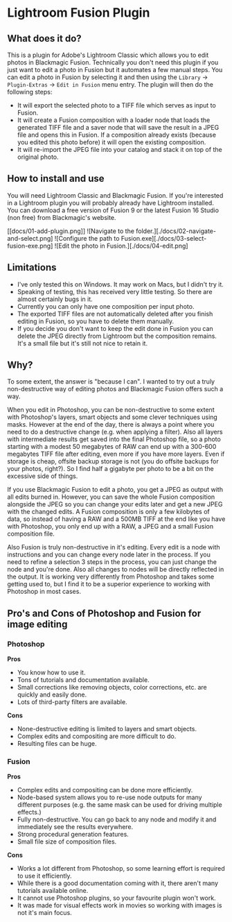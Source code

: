 # Lightroom Fusion Plugin

## What does it do?
This is a plugin for Adobe's Lightroom Classic which allows you to edit photos in Blackmagic Fusion. Technically you don't need this plugin if you just want to edit a photo in Fusion but it automates a few manual steps. You can edit a photo in Fusion by selecting it and then using the `Library` -> `Plugin-Extras` -> `Edit in Fusion` menu entry. The plugin will then do the following steps:

* It will export the selected photo to a TIFF file which serves as input to Fusion.
* It will create a Fusion composition with a loader node that loads the generated TIFF file and a saver node that will save the result in a JPEG file and opens this in Fusion. If a composition already exists (because you edited this photo before) it will open the existing composition.
* It will re-import the JPEG file into your catalog and stack it on top of the original photo.

## How to install and use

You will need Lightroom Classic and Blackmagic Fusion. If you're interested in a Lightroom plugin you will probably already have Lightroom installed. You can download a free version of Fusion 9 or the latest Fusion 16 Studio (non free) from Blackmagic's website.

[[docs/01-add-plugin.png]]
![Navigate to the folder.][./docs/02-navigate-and-select.png]
![Configure the path to Fusion.exe][./docs/03-select-fusion-exe.png]
![Edit the photo in Fusion.][./docs/04-edit.png]


## Limitations

* I've only tested this on Windows. It may work on Macs, but I didn't try it.
* Speaking of testing, this has received very little testing. So there are almost certainly bugs in it.
* Currently you can only have one composition per input photo.
* The exported TIFF files are not automatically deleted after you finish editing in Fusion, so you have to delete them manually.
* If you decide you don't want to keep the edit done in Fusion you can delete the JPEG directly from Lightroom but the composition remains. It's a small file but it's still not nice to retain it.

## Why?
To some extent, the answer is "because I can". I wanted to try out a truly non-destructive way of editing photos and Blackmagic Fusion offers such a way.

When you edit in Photoshop, you can be non-destructive to some extent with Photoshop's layers, smart objects and some clever techniques using masks. However at the end of the day, there is always a point where you need to do a destructive change (e.g. when applying a filter). Also all layers with intermediate results get saved into the final Photoshop file, so a photo starting with a modest 50 megabytes of RAW can end up with a 300-600 megabytes TIFF file after editing, even more if you have more layers. Even if storage is cheap, offsite backup storage is not (you do offsite backups for your photos, right?). So I find half a gigabyte per photo to be a bit on the excessive side of things.

If you use Blackmagic Fusion to edit a photo, you get a JPEG as output with all edits burned in. However, you can save the whole Fusion composition alongside the JPEG so you can change your edits later and get a new JPEG with the changed edits. A Fusion composition is only a few kilobytes of data, so instead of having a RAW and a 500MB TIFF at the end like you have with Photoshop, you only end up with a RAW, a JPEG and a small Fusion composition file.  

Also Fusion is truly non-destructive in it's editing. Every edit is a node with instructions and you can change every node later in the process. If you need to refine a selection 3 steps in the process, you can just change the node and you're done. Also all changes to nodes will be directly reflected in the output. It is working very differently from Photoshop and takes some getting used to, but I find it to be a superior experience to working with Photoshop in most cases.

## Pro's and Cons of Photoshop and Fusion for image editing
### Photoshop

**Pros** 

* You know how to use it.
* Tons of tutorials and documentation available.
* Small corrections like removing objects, color corrections, etc. are quickly and easily done.
* Lots of third-party filters are available.

**Cons**

* None-destructive editing is limited to layers and smart objects.
* Complex edits and compositing are more difficult to do.
* Resulting files can be huge.

### Fusion

**Pros**

* Complex edits and compositing can be done more efficiently.
* Node-based system allows you to re-use node outputs for many different purposes (e.g. the same mask can be used for driving multiple effects.)
* Fully non-destructive. You can go back to any node and modify it and immediately see the results everywhere.
* Strong procedural generation features.
* Small file size of composition files.

**Cons**

* Works a lot different from Photoshop, so some learning effort is required to use it efficiently.
* While there is a good documentation coming with it, there aren't many tutorials available online.
* It cannot use Photoshop plugins, so your favourite plugin won't work.
* It was made for visual effects work in movies so working with images is not it's main focus. 



